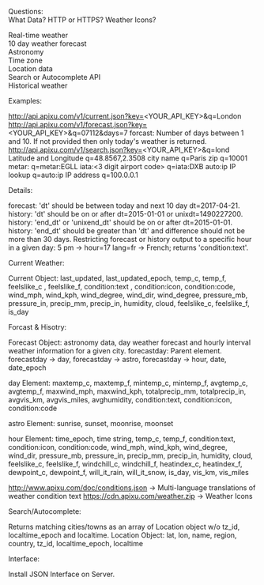 Questions:</br>
What Data? HTTP or HTTPS? Weather Icons?


Real-time weather</br>
10 day weather forecast</br>
Astronomy</br>
Time zone</br>
Location data</br>
Search or Autocomplete API</br>
Historical weather


Examples:</br>

http://api.apixu.com/v1/current.json?key=<YOUR_API_KEY>&q=London
http://api.apixu.com/v1/forecast.json?key=<YOUR_API_KEY>&q=07112&days=7
forcast: Number of days between 1 and 10. If not provided then only today's weather is returned.
http://api.apixu.com/v1/search.json?key=<YOUR_API_KEY>&q=lond
Latitude and Longitude q=48.8567,2.3508
city name q=Paris
zip q=10001
metar:<metar code> q=metar:EGLL
iata:<3 digit airport code> q=iata:DXB
auto:ip IP lookup q=auto:ip
IP address q=100.0.0.1


Details:

forecast: 'dt' should be between today and next 10 day dt=2017-04-21.
history: 'dt' should be on or after dt=2015-01-01 or unixdt=1490227200.
history: 'end_dt' or 'unixend_dt' should be on or after dt=2015-01-01.
history: 'end_dt' should be greater than 'dt' and difference should not be more than 30 days.
Restricting forecast or history output to a specific hour in a given day: 5 pm -> hour=17
lang=fr -> French; returns 'condition:text'.


Current Weather:

Current Object: last_updated, last_updated_epoch, temp_c, temp_f, feelslike_c	, feelslike_f,
condition:text	, condition:icon, condition:code, wind_mph, wind_kph, wind_degree, wind_dir, wind_degree,
pressure_mb, pressure_in, precip_mm, precip_in, humidity, cloud, feelslike_c, feelslike_f, is_day


Forcast & Hisotry:

Forecast Object: astronomy data, day weather forecast and hourly interval weather information for a given city.
forecastday: Parent element. forecastday -> day, forecastday -> astro, forecastday -> hour, date, date_epoch

day Element: maxtemp_c, maxtemp_f, mintemp_c, mintemp_f, avgtemp_c, avgtemp_f, maxwind_mph, maxwind_kph,
totalprecip_mm, totalprecip_in, avgvis_km, avgvis_miles, avghumidity, condition:text, condition:icon, condition:code

astro Element: sunrise, sunset, moonrise, moonset

hour Element: time_epoch, time	string, temp_c, temp_f, condition:text, condition:icon, condition:code, wind_mph, 
wind_kph, wind_degree, wind_dir, pressure_mb, pressure_in, precip_mm, precip_in, humidity, cloud, feelslike_c, 
feelslike_f, windchill_c, windchill_f, heatindex_c, heatindex_f, dewpoint_c, dewpoint_f, will_it_rain, will_it_snow,
is_day, vis_km, vis_miles

http://www.apixu.com/doc/conditions.json -> Multi-language translations of weather condition text
https://cdn.apixu.com/weather.zip -> Weather Icons


Search/Autocomplete:

Returns matching cities/towns as an array of Location object w/o tz_id, localtime_epoch and localtime.
Location Object: lat, lon, name, region, country, tz_id, localtime_epoch, localtime



Interface:

Install JSON Interface on Server.

